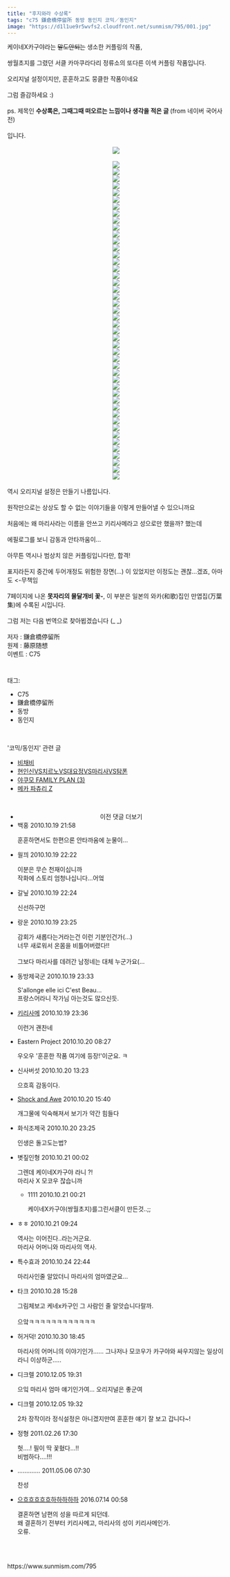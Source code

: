 ```yaml
---
title: "후지와라 수상록"
tags: "c75 鎌倉橋停留所 동방 동인지 코믹／동인지"
image: "https://d1l1ue9r5wvfs2.cloudfront.net/sunmism/795/001.jpg"
---
```

<div class="article">
<div class="jb-article"><div>
케이네X카구야라는 <s>말도안되는</s> 생소한 커플링의 작품,</div>
<div><br/>
</div><div>
쌍월초지를 그렸던 서클 카마쿠라다리 정류소의 또다른 이색 커플링 작품입니다.</div>
<div><br/>
</div><div>
오리지널 설정이지만, 훈훈하고도 뭉클한 작품이네요</div>
<div><br/>
</div><div>
그럼 즐감하세요 :)</div>
<div><br/>
</div><div>
ps. 제목인 <b>수상록은, 그때그때 떠오르는 느낌이나 생각을 적은 글 </b>(from 네이버 국어사전)</div>
<div><br/>
</div><div>
입니다.</div>
<div><br/>
</div><div>
<div class="imageblock center" style="text-align: center; clear: both;"><img src="{{ site.imgserver9 }}/sunmism/795/001.jpg"/></div></div>
<br/><div>
<div class="imageblock center" style="text-align: center; clear: both;"><img src="{{ site.imgserver9 }}/sunmism/795/002.jpg"/></div><div class="imageblock center" style="text-align: center; clear: both;"><img src="{{ site.imgserver9 }}/sunmism/795/003.jpg"/></div><div class="imageblock center" style="text-align: center; clear: both;"><img src="{{ site.imgserver9 }}/sunmism/795/004.jpg"/></div><div class="imageblock center" style="text-align: center; clear: both;"><img src="{{ site.imgserver9 }}/sunmism/795/005.jpg"/></div><div class="imageblock center" style="text-align: center; clear: both;"><img src="{{ site.imgserver9 }}/sunmism/795/006.jpg"/></div><div class="imageblock center" style="text-align: center; clear: both;"><img src="{{ site.imgserver9 }}/sunmism/795/007.jpg"/></div><div class="imageblock center" style="text-align: center; clear: both;"><img src="{{ site.imgserver9 }}/sunmism/795/008.jpg"/></div><div class="imageblock center" style="text-align: center; clear: both;"><img src="{{ site.imgserver9 }}/sunmism/795/009.jpg"/></div><div class="imageblock center" style="text-align: center; clear: both;"><img src="{{ site.imgserver9 }}/sunmism/795/010.jpg"/></div><div class="imageblock center" style="text-align: center; clear: both;"><img src="{{ site.imgserver9 }}/sunmism/795/011.jpg"/></div><div class="imageblock center" style="text-align: center; clear: both;"><img src="{{ site.imgserver9 }}/sunmism/795/012.jpg"/></div><div class="imageblock center" style="text-align: center; clear: both;"><img src="{{ site.imgserver9 }}/sunmism/795/013.jpg"/></div><div class="imageblock center" style="text-align: center; clear: both;"><img src="{{ site.imgserver9 }}/sunmism/795/014.jpg"/></div><div class="imageblock center" style="text-align: center; clear: both;"><img src="{{ site.imgserver9 }}/sunmism/795/015.jpg"/></div><div class="imageblock center" style="text-align: center; clear: both;"><img src="{{ site.imgserver9 }}/sunmism/795/016.jpg"/></div><div class="imageblock center" style="text-align: center; clear: both;"><img src="{{ site.imgserver9 }}/sunmism/795/017.jpg"/></div><div class="imageblock center" style="text-align: center; clear: both;"><img src="{{ site.imgserver9 }}/sunmism/795/018.jpg"/></div><div class="imageblock center" style="text-align: center; clear: both;"><img src="{{ site.imgserver9 }}/sunmism/795/019.jpg"/></div><div class="imageblock center" style="text-align: center; clear: both;"><img src="{{ site.imgserver9 }}/sunmism/795/020.jpg"/></div><div class="imageblock center" style="text-align: center; clear: both;"><img src="{{ site.imgserver9 }}/sunmism/795/021.jpg"/></div><div class="imageblock center" style="text-align: center; clear: both;"><img src="{{ site.imgserver9 }}/sunmism/795/022.jpg"/></div><div class="imageblock center" style="text-align: center; clear: both;"><img src="{{ site.imgserver9 }}/sunmism/795/023.jpg"/></div><div class="imageblock center" style="text-align: center; clear: both;"><img src="{{ site.imgserver9 }}/sunmism/795/024.jpg"/></div><div class="imageblock center" style="text-align: center; clear: both;"><img src="{{ site.imgserver9 }}/sunmism/795/025.jpg"/></div><div class="imageblock center" style="text-align: center; clear: both;"><img src="{{ site.imgserver9 }}/sunmism/795/026.jpg"/></div><div class="imageblock center" style="text-align: center; clear: both;"><img src="{{ site.imgserver9 }}/sunmism/795/027.jpg"/></div><div class="imageblock center" style="text-align: center; clear: both;"><img src="{{ site.imgserver9 }}/sunmism/795/028.jpg"/></div><div class="imageblock center" style="text-align: center; clear: both;"><img src="{{ site.imgserver9 }}/sunmism/795/029.jpg"/></div><div class="imageblock center" style="text-align: center; clear: both;"><img src="{{ site.imgserver9 }}/sunmism/795/030.jpg"/></div><div class="imageblock center" style="text-align: center; clear: both;"><img src="{{ site.imgserver9 }}/sunmism/795/031.jpg"/></div><div class="imageblock center" style="text-align: center; clear: both;"><img src="{{ site.imgserver9 }}/sunmism/795/032.jpg"/></div><div class="imageblock center" style="text-align: center; clear: both;"><img src="{{ site.imgserver9 }}/sunmism/795/033.jpg"/></div><div class="imageblock center" style="text-align: center; clear: both;"><img src="{{ site.imgserver9 }}/sunmism/795/034.jpg"/></div><div class="imageblock center" style="text-align: center; clear: both;"><img src="{{ site.imgserver9 }}/sunmism/795/035.jpg"/></div><div class="imageblock center" style="text-align: center; clear: both;"><img src="{{ site.imgserver9 }}/sunmism/795/036.jpg"/></div><div class="imageblock center" style="text-align: center; clear: both;"><img src="{{ site.imgserver9 }}/sunmism/795/037.jpg"/></div><div class="imageblock center" style="text-align: center; clear: both;"><img src="{{ site.imgserver9 }}/sunmism/795/038.jpg"/></div><div class="imageblock center" style="text-align: center; clear: both;"><img src="{{ site.imgserver9 }}/sunmism/795/039.jpg"/></div><div class="imageblock center" style="text-align: center; clear: both;"><img src="{{ site.imgserver9 }}/sunmism/795/040.jpg"/></div><div class="imageblock center" style="text-align: center; clear: both;"><img src="{{ site.imgserver9 }}/sunmism/795/041.jpg"/></div><div class="imageblock center" style="text-align: center; clear: both;"><img src="{{ site.imgserver9 }}/sunmism/795/042.jpg"/></div><div class="imageblock center" style="text-align: center; clear: both;"><img src="{{ site.imgserver9 }}/sunmism/795/043.jpg"/></div><div class="imageblock center" style="text-align: center; clear: both;"><img src="{{ site.imgserver9 }}/sunmism/795/044.jpg"/></div><div class="imageblock center" style="text-align: center; clear: both;"><img src="{{ site.imgserver9 }}/sunmism/795/045.jpg"/></div><div class="imageblock center" style="text-align: center; clear: both;"><img src="{{ site.imgserver9 }}/sunmism/795/046.jpg"/></div><div class="imageblock center" style="text-align: center; clear: both;"><img src="{{ site.imgserver9 }}/sunmism/795/047.jpg"/></div><br/>
역시 오리지널 설정은 만들기 나름입니다.<br/>
<br/>원작만으로는 상상도 할 수 없는 이야기들을 이렇게 만들어낼 수 있으니까요<br/>
<br/>처음에는 왜 마리사라는 이름을 안쓰고 키리사메라고 성으로만 했을까? 했는데<br/>
<br/>에필로그를 보니 감동과 안타까움이...<br/>
<br/>아무튼 역시나 범상치 않은 커플링입니다만, 합격!<br/>
<br/>표지라든지 중간에 두어개정도 위험한 장면(...) 이 있었지만 이정도는 괜찮...겠죠, 아마도 &lt;-무책임<br/>
<br/>7페이지에 나온 <b>못자리의 물달개비 꽃-</b>, 이 부분은 일본의 와카(和歌)집인 만엽집(万葉集)에 수록된 시입니다.<br/>
<br/>그럼 저는 다음 번역으로 찾아뵙겠습니다 (_ _)<br/>
<br/>
</div><div>
저자 : 鎌倉橋停留所</div>
<div>원제 : 藤原随想</div>
<div>이벤트 : C75</div><div style="text-align:center;margin:10px 0 10px 0;clear:both"><div style="display:inline;text-align:center;">
</div><div style="display:inline;text-align:center;">
</div></div></div></div><br/>
<div class="tagTrail">
<p>태그: </p>
<ul>
<li>C75</li>
<li>鎌倉橋停留所</li>
<li>동방</li>
<li>동인지</li>
</ul>
</div><br/>
<div class="another">
<p>'코믹/동인지' 관련 글</p>
<ul>
<li><a href="/sunmism_800">비채비</a></li>
<li><a href="/sunmism_798">현인신VS치르노VS대요정VS마리사VS탐폰</a></li>
<li><a href="/sunmism_794">야쿠모 FAMILY PLAN (3)</a></li>
<li><a href="/sunmism_793">메카 파츄리 Z</a></li>
</ul>
</div><br/>
<div class="jb-discuss-list jb-discuss-list-comment">
<ul class="jb-discuss-list-level-1">
<li class="tt_more_preview_comments_wrap" id="ttMorePreviousCommentsFor795" onclick="getEntryCommentsByPaging(795); return false;" style="text-align:center;cursor:pointer"><span class="tt_more_preview_comments_text">이전 댓글 더보기</span><input id="ttMorePreviousCommentsFirstWrittenFor795" type="hidden" value="1287493083"/><input id="ttMorePreviousCommentsFirstIdFor795" type="hidden" value="4753109"/></li>
<li class="rp_general" id="comment4753109">
<div class="jb-discuss jb-discuss-comment">
<div class="jb-discuss-information jb-discuss-information-comment">
<span class="jb-discuss-information-name">백홍</span>
<span class="jb-discuss-information-date">2010.10.19 21:58 </span>
</div>
<p class="jb-discuss-content jb-discuss-content-comment">훈훈하면서도 한편으론 안타까움에 눈물이...</p>
</div>
</li>
<li class="rp_general" id="comment4753203">
<div class="jb-discuss jb-discuss-comment">
<div class="jb-discuss-information jb-discuss-information-comment">
<span class="jb-discuss-information-name">읠끠</span>
<span class="jb-discuss-information-date">2010.10.19 22:22 </span>
</div>
<p class="jb-discuss-content jb-discuss-content-comment">이분은 무슨 천재이십니까<br/>
작화에 스토리 엄청나십니다...어엌</p>
</div>
</li>
<li class="rp_general" id="comment4753208">
<div class="jb-discuss jb-discuss-comment">
<div class="jb-discuss-information jb-discuss-information-comment">
<span class="jb-discuss-information-name">갈닢</span>
<span class="jb-discuss-information-date">2010.10.19 22:24 </span>
</div>
<p class="jb-discuss-content jb-discuss-content-comment">신선하구먼</p>
</div>
</li>
<li class="rp_general" id="comment4753612">
<div class="jb-discuss jb-discuss-comment">
<div class="jb-discuss-information jb-discuss-information-comment">
<span class="jb-discuss-information-name">랑운</span>
<span class="jb-discuss-information-date">2010.10.19 23:25 </span>
</div>
<p class="jb-discuss-content jb-discuss-content-comment">감회가 새롭다는거라는건 이런 기분인건가(...)<br/>
너무 새로워서 온몸을 비틀어버렸다!!<br/>
<br/>
그보다 마리사를 데려간 남정네는 대체 누군가요(...</p>
</div>
</li>
<li class="rp_general" id="comment4753644">
<div class="jb-discuss jb-discuss-comment">
<div class="jb-discuss-information jb-discuss-information-comment">
<span class="jb-discuss-information-name">동방제국군</span>
<span class="jb-discuss-information-date">2010.10.19 23:33 </span>
</div>
<p class="jb-discuss-content jb-discuss-content-comment">S'allonge elle ici C'est Beau...<br/>
프랑스어라니 작가님 아는것도 많으신듯.</p>
</div>
</li>
<li class="rp_general" id="comment4753652">
<div class="jb-discuss jb-discuss-comment">
<div class="jb-discuss-information jb-discuss-information-comment">
<span class="jb-discuss-information-name"> <a href="http://112" onclick="return openLinkInNewWindow(this)">키리사메</a></span>
<span class="jb-discuss-information-date">2010.10.19 23:36 </span>
</div>
<p class="jb-discuss-content jb-discuss-content-comment">이런거 괜찬네</p>
</div>
</li>
<li class="rp_general" id="comment4755173">
<div class="jb-discuss jb-discuss-comment">
<div class="jb-discuss-information jb-discuss-information-comment">
<span class="jb-discuss-information-name">Eastern Project</span>
<span class="jb-discuss-information-date">2010.10.20 08:27 </span>
</div>
<p class="jb-discuss-content jb-discuss-content-comment">우오우 '훈훈한 작품 여기에 등장!'이군요. ㅋ</p>
</div>
</li>
<li class="rp_general" id="comment4756662">
<div class="jb-discuss jb-discuss-comment">
<div class="jb-discuss-information jb-discuss-information-comment">
<span class="jb-discuss-information-name">신사버섯</span>
<span class="jb-discuss-information-date">2010.10.20 13:23 </span>
</div>
<p class="jb-discuss-content jb-discuss-content-comment">으흐흑 감동이다.</p>
</div>
</li>
<li class="rp_general" id="comment4757240">
<div class="jb-discuss jb-discuss-comment">
<div class="jb-discuss-information jb-discuss-information-comment">
<span class="jb-discuss-information-name"><a href="http://" onclick="return openLinkInNewWindow(this)">Shock and Awe</a></span>
<span class="jb-discuss-information-date">2010.10.20 15:40 </span>
</div>
<p class="jb-discuss-content jb-discuss-content-comment">개그물에 익숙해져서 보기가 약간 힘들다</p>
</div>
</li>
<li class="rp_general" id="comment4759134">
<div class="jb-discuss jb-discuss-comment">
<div class="jb-discuss-information jb-discuss-information-comment">
<span class="jb-discuss-information-name">화식조제국</span>
<span class="jb-discuss-information-date">2010.10.20 23:25 </span>
</div>
<p class="jb-discuss-content jb-discuss-content-comment">인생은 돌고도는법?</p>
</div>
</li>
<li class="rp_general" id="comment4759274">
<div class="jb-discuss jb-discuss-comment">
<div class="jb-discuss-information jb-discuss-information-comment">
<span class="jb-discuss-information-name">볏짚인형</span>
<span class="jb-discuss-information-date">2010.10.21 00:02 </span>
</div>
<p class="jb-discuss-content jb-discuss-content-comment">그렌데 케이네X카구야 라니 ?!  <br/>
마리사 X 모코우 잖습니까</p>
</div>
<ul class="jb-discuss-list-level-2">
<li class="rp_general" id="comment4759333">
<div class="jb-discuss jb-discuss-comment">
<div class="jb-discuss-information jb-discuss-information-comment">
<span class="jb-discuss-information-name">1111</span>
<span class="jb-discuss-information-date">2010.10.21 00:21 </span>
</div>
<p class="jb-discuss-content jb-discuss-content-comment">케이네X카구야(쌍월초지)를그린서클이 만든것..;;</p>
</div>
</li>
</ul>
</li>
<li class="rp_general" id="comment4761082">
<div class="jb-discuss jb-discuss-comment">
<div class="jb-discuss-information jb-discuss-information-comment">
<span class="jb-discuss-information-name">ㅎㅎ</span>
<span class="jb-discuss-information-date">2010.10.21 09:24 </span>
</div>
<p class="jb-discuss-content jb-discuss-content-comment">역사는 이어진다..라는거군요.<br/>
마리사 어머니와 마리사의 역사.</p>
</div>
</li>
<li class="rp_general" id="comment4778765">
<div class="jb-discuss jb-discuss-comment">
<div class="jb-discuss-information jb-discuss-information-comment">
<span class="jb-discuss-information-name">특수효과</span>
<span class="jb-discuss-information-date">2010.10.24 22:44 </span>
</div>
<p class="jb-discuss-content jb-discuss-content-comment">마리사인줄 알았더니 마리사의 엄마였군요...</p>
</div>
</li>
<li class="rp_general" id="comment4798972">
<div class="jb-discuss jb-discuss-comment">
<div class="jb-discuss-information jb-discuss-information-comment">
<span class="jb-discuss-information-name">타크</span>
<span class="jb-discuss-information-date">2010.10.28 15:28 </span>
</div>
<p class="jb-discuss-content jb-discuss-content-comment">그림체보고 케네x카구인 그 사람인 줄 알앗습니다랄까.<br/>
<br/>
으앜ㅋㅋㅋㅋㅋㅋㅋㅋㅋㅋㅋㅋ</p>
</div>
</li>
<li class="rp_general" id="comment4811752">
<div class="jb-discuss jb-discuss-comment">
<div class="jb-discuss-information jb-discuss-information-comment">
<span class="jb-discuss-information-name">허거덕!</span>
<span class="jb-discuss-information-date">2010.10.30 18:45 </span>
</div>
<p class="jb-discuss-content jb-discuss-content-comment">마리사의 어머니의 이야기인가...... 그나저나 모코우가 카구야와 싸우지않는 일상이라니 이상하군.....</p>
</div>
</li>
<li class="rp_general" id="comment5013159">
<div class="jb-discuss jb-discuss-comment">
<div class="jb-discuss-information jb-discuss-information-comment">
<span class="jb-discuss-information-name">디크렐</span>
<span class="jb-discuss-information-date">2010.12.05 19:31 </span>
</div>
<p class="jb-discuss-content jb-discuss-content-comment">으잌 마리사 엄마 얘기인가여... 오리지널은 좋군여</p>
</div>
</li>
<li class="rp_general" id="comment5013161">
<div class="jb-discuss jb-discuss-comment">
<div class="jb-discuss-information jb-discuss-information-comment">
<span class="jb-discuss-information-name">디크렐</span>
<span class="jb-discuss-information-date">2010.12.05 19:32 </span>
</div>
<p class="jb-discuss-content jb-discuss-content-comment">2차 장작이라 정식설정은 아니겠지만여 훈훈한 얘기 잘 보고 갑니다~!</p>
</div>
</li>
<li class="rp_general" id="comment5664721">
<div class="jb-discuss jb-discuss-comment">
<div class="jb-discuss-information jb-discuss-information-comment">
<span class="jb-discuss-information-name">정형</span>
<span class="jb-discuss-information-date">2011.02.26 17:30 </span>
</div>
<p class="jb-discuss-content jb-discuss-content-comment">헛....! 필이 딱 꽃혔다...!!<br/>
비범하다....!!!</p>
</div>
</li>
<li class="rp_general" id="comment9458806">
<div class="jb-discuss jb-discuss-comment">
<div class="jb-discuss-information jb-discuss-information-comment">
<span class="jb-discuss-information-name">.............</span>
<span class="jb-discuss-information-date">2011.05.06 07:30 </span>
</div>
<p class="jb-discuss-content jb-discuss-content-comment">찬성</p>
</div>
</li>
<li class="rp_general" id="comment13999228">
<div class="jb-discuss jb-discuss-comment">
<div class="jb-discuss-information jb-discuss-information-comment">
<span class="jb-discuss-information-name"><a href="http://" onclick="return openLinkInNewWindow(this)">으흐흐흐흐흐하하하하하</a></span>
<span class="jb-discuss-information-date">2016.07.14 00:58 </span>
</div>
<p class="jb-discuss-content jb-discuss-content-comment">결혼하면 남편의 성을 따르게 되던데.<br/>
왜 결혼하기 전부터 키리사메고, 마리사의 성이 키리사메인가.<br/>
오류.</p>
</div>
</li>
</ul>
</div><br/>
<br/>
<p id="refer">https://www.sunmism.com/795</p>
<br/>
